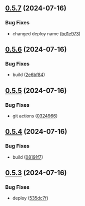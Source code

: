 ## [0.5.7](https://github.com/kub3dev/confeitaria/compare/0.5.6...0.5.7) (2024-07-16)


### Bug Fixes

* changed deploy name ([bd1e973](https://github.com/kub3dev/confeitaria/commit/bd1e97322cc2a0d15076401b77b49a9e4451b294))



## [0.5.6](https://github.com/kub3dev/confeitaria/compare/0.5.5...0.5.6) (2024-07-16)


### Bug Fixes

* build ([2e6bf84](https://github.com/kub3dev/confeitaria/commit/2e6bf84fbe69b29054c1825fb365bbc6913bfc47))



## [0.5.5](https://github.com/kub3dev/confeitaria/compare/0.5.4...0.5.5) (2024-07-16)


### Bug Fixes

* git actions ([0324966](https://github.com/kub3dev/confeitaria/commit/03249664648bf66488f83b04ce8f89de4552fbd3))



## [0.5.4](https://github.com/kub3dev/confeitaria/compare/0.5.3...0.5.4) (2024-07-16)


### Bug Fixes

* build ([08191f7](https://github.com/kub3dev/confeitaria/commit/08191f77a391e8c68d83c9ffa330b5f12a7f8e8d))



## [0.5.3](https://github.com/kub3dev/confeitaria/compare/0.5.2...0.5.3) (2024-07-16)


### Bug Fixes

* deploy ([535dc7f](https://github.com/kub3dev/confeitaria/commit/535dc7f973b7d43ffcfc9ebda24ccdfd7afb2533))



